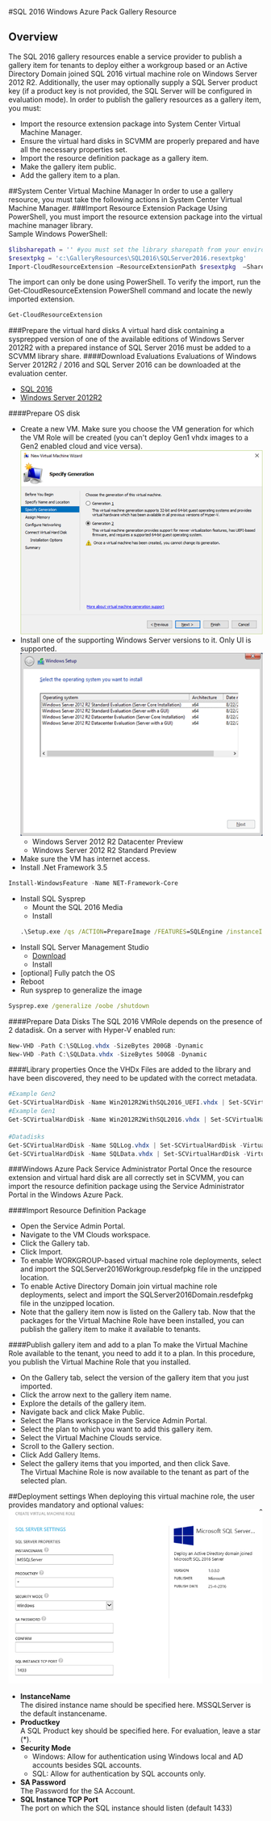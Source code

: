 #SQL 2016
Windows Azure Pack Gallery Resource

## Overview
The SQL 2016 gallery resources enable a service provider to publish a gallery item for tenants to deploy either a workgroup based or an Active Directory Domain joined SQL 2016 virtual machine role on Windows Server 2012 R2. Additionally, the user may optionally supply a SQL Server product key (if a product key is not provided, the SQL Server will be configured in evaluation mode).
In order to publish the gallery resources as a gallery item, you must: 
- Import the resource extension package into System Center Virtual Machine Manager.
- Ensure the virtual hard disks in SCVMM are properly prepared and have all the necessary properties set.
- Import the resource definition package as a gallery item.
- Make the gallery item public.
- Add the gallery item to a plan.

##System Center Virtual Machine Manager 
In order to use a gallery resource, you must take the following actions in System Center Virtual Machine Manager.
###Import Resource Extension Package
Using PowerShell, you must import the resource extension package into the virtual machine manager library.  
Sample Windows PowerShell:
```PowerShell
$libsharepath = '' #you must set the library sharepath from your environment
$resextpkg = 'c:\GalleryResources\SQL2016\SQLServer2016.resextpkg'
Import-CloudResourceExtension –ResourceExtensionPath $resextpkg  –SharePath $libsharepath -AllowUnencryptedTransfer
```
The import can only be done using PowerShell.
To verify the import, run the Get-CloudResourceExtension PowerShell command and locate the newly imported extension.
```PowerShell
Get-CloudResourceExtension
```
###Prepare the virtual hard disks
A virtual hard disk containing a sysprepped version of one of the available editions of Windows Server 2012R2 with a prepared instance of SQL Server 2016 must be added to a SCVMM library share.
####Download Evaluations
Evaluations of Windows Server 2012R2 / 2016 and SQL Server 2016 can be downloaded at the evaluation center.
- [SQL 2016](https://www.microsoft.com/en-us/evalcenter/evaluate-sql-server-2016)
- [Windows Server 2012R2](https://www.microsoft.com/en-us/evalcenter/evaluate-windows-server-2012-r2)

####Prepare OS disk
- Create a new VM. Make sure you choose the VM generation for which the VM Role will be created (you can't deploy Gen1 vhdx images to a Gen2 enabled cloud and vice versa).  
![hv_gen_selection](docfiles/hv_gen_selection.png)  
- Install one of the supporting Windows Server versions to it. Only UI is supported.
![os_edition_selection](docfiles/os_edition_selection.png)  
    - Windows Server 2012 R2 Datacenter Preview
    - Windows Server 2012 R2 Standard Preview  
- Make sure the VM has internet access.
- Install .Net Framework 3.5
```PowerShell
Install-WindowsFeature -Name NET-Framework-Core
```
- Install SQL Sysprep
    - Mount the SQL 2016 Media
    - Install
    ```bat
    .\Setup.exe /qs /ACTION=PrepareImage /FEATURES=SQLEngine /instanceID=MSSQLSERVER /IACCEPTSQLSERVERLICENSETERMS
    ```
- Install SQL Server Management Studio  
    - [Download](https://msdn.microsoft.com/en-us/library/mt238290.aspx)
    - Install
- [optional] Fully patch the OS
- Reboot
- Run sysprep to generalize the image
```bat
Sysprep.exe /generalize /oobe /shutdown
```

####Prepare Data Disks
The SQL 2016 VMRole depends on the presence of 2 datadisk.
On a server with Hyper-V enabled run:
```PowerShell
New-VHD -Path C:\SQLLog.vhdx -SizeBytes 200GB -Dynamic
New-VHD -Path C:\SQLData.vhdx -SizeBytes 500GB -Dynamic
```

####Library properties
Once the VHDx Files are added to the library and have been discovered, they need to be updated with the correct metadata.
```PowerShell
#Example Gen2
Get-SCVirtualHardDisk -Name Win2012R2WithSQL2016_UEFI.vhdx | Set-SCVirtualHardDisk -Tag @('MicrosoftSQLServer2016') -Release 1.0.0.0 -FamilyName 'Windows Server 2012 R2 UEFI SQL 2016' -VirtualizationPlatform HyperV -OperatingSystem 'Windows Server 2012 R2 Datacenter' -ProductKey 'Enter Product Key here'
#Example Gen1
Get-SCVirtualHardDisk -Name Win2012R2WithSQL2016.vhdx | Set-SCVirtualHardDisk -Tag @('MicrosoftSQLServer2016') -Release 1.0.0.0 -FamilyName 'Windows Server 2012 R2 SQL 2016' -VirtualizationPlatform HyperV -OperatingSystem 'Windows Server 2012 R2 Datacenter' -ProductKey 'Enter Product Key here'

#Datadisks
Get-SCVirtualHardDisk -Name SQLLog.vhdx | Set-SCVirtualHardDisk -VirtualizationPlatform HyperV -OperatingSystem None -Release 1.0.0.0 -FamilyName SQLLog -Tag @('WAPHIDDEN')
Get-SCVirtualHardDisk -Name SQLData.vhdx | Set-SCVirtualHardDisk -VirtualizationPlatform HyperV -OperatingSystem None -Release 1.0.0.0 -FamilyName SQLData -Tag @('WAPHIDDEN')
```
###Windows Azure Pack Service Administrator Portal
Once the resource extension and virtual hard disk are all correctly set in SCVMM, you can import the resource definition package using the Service Administrator Portal in the Windows Azure Pack.

####Import Resource Definition Package 
- Open the Service Admin Portal.
- Navigate to the VM Clouds workspace.
- Click the Gallery tab.
- Click Import.
- To enable WORKGROUP-based virtual machine role deployments, select and import the SQLServer2016Workgroup.resdefpkg file in the unzipped location. 
- To enable Active Directory Domain join virtual machine role deployments, select and import the SQLServer2016Domain.resdefpkg file in the unzipped location.
- Note that the gallery item now is listed on the Gallery tab.
Now that the packages for the Virtual Machine Role have been installed, you can publish the gallery item to make it available to tenants.

####Publish gallery item and add to a plan
To make the Virtual Machine Role available to the tenant, you need to add it to a plan. In this procedure, you publish the Virtual Machine Role that you installed.
- On the Gallery tab, select the version of the gallery item that you just imported.
- Click the arrow next to the gallery item name.
- Explore the details of the gallery item.
- Navigate back and click Make Public.
- Select the Plans workspace in the Service Admin Portal.
- Select the plan to which you want to add this gallery item.
- Select the Virtual Machine Clouds service.
- Scroll to the Gallery section.
- Click Add Gallery Items.
- Select the gallery items that you imported, and then click Save.  
The Virtual Machine Role is now available to the tenant as part of the selected plan.

##Deployment settings
When deploying this virtual machine role, the user provides mandatory and optional values:  
![viewdefdomain](docfiles/viewdef.png)
- **InstanceName**  
The disired instance name should be specified here. MSSQLServer is the default instancename. 
- **Productkey**  
A SQL Product key should be specified here. For evaluation, leave a star (*).  
- **Security Mode**  
    * Windows: Allow for authentication using Windows local and AD accounts besides SQL accounts.
    * SQL: Allow for authentication by SQL accounts only.  
- **SA Password**  
The Password for the SA Account.  
- **SQL Instance TCP Port**  
The port on which the SQL instance should listen (default 1433)